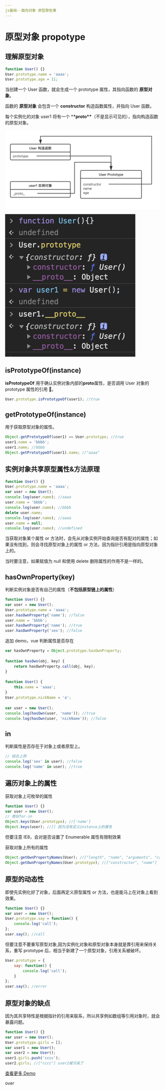 ```yaml
---
js基础--面向对象 原型那些事
---
```


# 原型对象 propotype

## 理解原型对象

```js
function User() {}
User.prototype.name = 'aaaa';
User.prototype.age = 11;
```

当创建一个 User 函数，就会生成一个 prototype 属性，其指向函数的 **原型对象**。

函数的 **原型对象** 会包含一个 **constructor** 构造函数属性，并指向 User 函数。

每个实例化的对象 user1 将有一个 \***\*proto\*\***（不是显示可见的），指向构造函数的原型对象。

![prototype](https://github.com/eminoda/myBlog/blob/master/imgs/js_base/prototype.png?raw=true)

![说明constructor和__proto__](https://github.com/eminoda/myBlog/blob/master/imgs/js_base/prototype1.png?raw=true)

## isPrototypeOf(instance)

**isPrototypeOf** 用于确认实例对象内部的**proto**属性，是否调用 User 对象的 prototype 属性的引用 。

```js
User.prototype.isPrototypeOf(user1); //true
```

## getPrototypeOf(instance)

用于获取原型对象的属性。

```js
Object.getPrototypeOf(user1) == User.prototype; //true
user1.name = 'bbbb';
user1.name; //bbbb
Object.getPrototypeOf(user1).name; //"aaaa"
```

## 实例对象共享原型属性&方法原理

```js
function User() {}
User.prototype.name = 'aaaa';
var user = new User();
console.log(user.name); //aaaa
user.name = 'bbbb';
console.log(user.name); //bbbb
delete user.name;
console.log(user.name); //aaaa
user.name = null;
console.log(user.name); //undefined
```

当获取对象某个属性 or 方法时，会先从对象实例开始查询是否有配对的属性；如果没有找到，则会寻找原型对象上的属性 or 方法，因为指针引用是指向原型对象上的。

当时要注意，如果赋值为 null 和使用 delete 删除属性的作用不是一样的。

## hasOwnProperty(key)

判断实例对象是否有自己的属性（**不包括原型链上的属性**）

```js
function User() {}
var user = new User();
User.prototype.name = 'aaaa';
user.hasOwnProperty('name'); //false
user.name = 'bbbb';
user.hasOwnProperty('name'); //true
user.hasOwnProperty('sex'); //false
```

追加 demo，vue 判断属性是否存在

```js
var hasOwnProperty = Object.prototype.hasOwnProperty;

function hasOwn(obj, key) {
	return hasOwnProperty.call(obj, key);
}

function User() {
	this.name = 'aaaa';
}
User.prototype.nickName = 'a';

var user = new User();
console.log(hasOwn(user, 'name')); //true
console.log(hasOwn(user, 'nickName')); //false
```

## in

判断属性是否存在于对象上或者原型上。

```js
// 结合上例
console.log('sex' in user); //false
console.log('name' in user); //true
```

## 遍历对象上的属性

获取对象上可枚举的属性

```js
function User() {}
var user = new User();
// 类似for-in
Object.keys(User.prototype); //['name']
Object.keys(user); //[] 因为没有定义instance上的属性
```

但要注意 IE8，会对是否设置了 Enumerable 属性有限制效果

获取对象上所有的属性

```js
Object.getOwnPropertyNames(User); //["length", "name", "arguments", "caller", "prototype"]
Object.getOwnPropertyNames(User.prototype); //["constructor", "name"]
```

## 原型的动态性

即使先实例化好了对象，后面再定义原型属性 or 方法，也是能马上在对象上看到效果。

```js
function User() {}
var user = new User();
User.prototype.say = function() {
	console.log('call');
};
user.say(); //call
```

但要注意不要重写原型对象,因为实例化对象和原型对象本身就是靠引用来保持关系，重写 prototype 后，相当于新建了一个原型对象，引用关系被破坏。

```js
User.prototype = {
	say: function() {
		console.log('call');
	}
};
user.say(); //error
```

## 原型对象的缺点

因为其共享特性是根据指针的引用来联系，所以共享例如数组等引用对象时，就会暴露问题。

```js
function User() {}
var user = new User();
User.prototype.girls = [];
var user1 = new User();
var user2 = new User();
user1.girls.push('cccc');
user2.girls; //["cccc"] user2被污染了
```

[查看更多 Demo](https://github.com/eminoda/myBlog/blob/master/read_note/js/demo/prototype.js)

over
